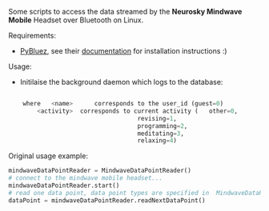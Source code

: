 Some scripts to access the data streamed by the **Neurosky Mindwave Mobile** Headset over Bluetooth on Linux.

Requirements:
* [PyBluez](http://code.google.com/p/pybluez/), see their [documentation](http://code.google.com/p/pybluez/wiki/Documentation) for installation instructions :)

Usage:

* Initilaise the background daemon which logs to the database:
```python dbLogger.py <name> <activity>

	where 	<name> 		corresponds to the user_id (guest=0)
		<activity>	corresponds to current activity (	other=0,
									revising=1,
									programming=2, 
									meditating=3, 
									relaxing=4)
```



Original usage example:

```python
mindwaveDataPointReader = MindwaveDataPointReader()
# connect to the mindwave mobile headset...
mindwaveDataPointReader.start()
# read one data point, data point types are specified in  MindwaveDataPoints.py'
dataPoint = mindwaveDataPointReader.readNextDataPoint()
``` 

